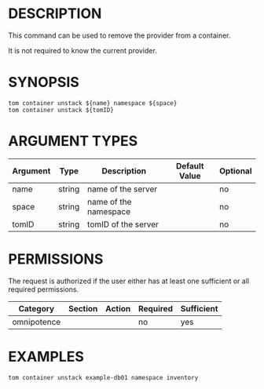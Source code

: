 # DESCRIPTION

This command can be used to remove the provider from a container.

It is not required to know the current provider.

# SYNOPSIS

```
tom container unstack ${name} namespace ${space}
tom container unstack ${tomID}
```

# ARGUMENT TYPES

Argument | Type | Description | Default Value | Optional
 ------- | ---- | ----------- | ------------- | --------
name | string | name of the server | | no
space | string | name of the namespace | | no
tomID | string | tomID of the server | | no

# PERMISSIONS

The request is authorized if the user either has at least one
sufficient or all required permissions.

Category | Section | Action | Required | Sufficient
 ------- | ------- | ------ | -------- | ----------
omnipotence | | | no | yes

# EXAMPLES

```
tom container unstack example-db01 namespace inventory
```
